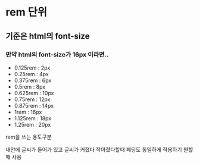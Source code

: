 # rem 단위
## 기준은 html의 font-size
### 만약 html의 font-size가 16px 이라면..
- 0.125rem : 2px
- 0.25rem : 4px
- 0.375rem : 6px
- 0.5rem : 8px
- 0.625rem : 10px
- 0.75rem : 12px
- 0.875rem : 14px
- 1rem : 16px
- 1.125rem : 18px
- 1.25rem : 20px

rem을 쓰는 용도구분 

내안에 글씨가 들어가 있고 글씨가 커졌다 작아졌다할때 페딩도 동일하게 적용하기 원할때 사용
